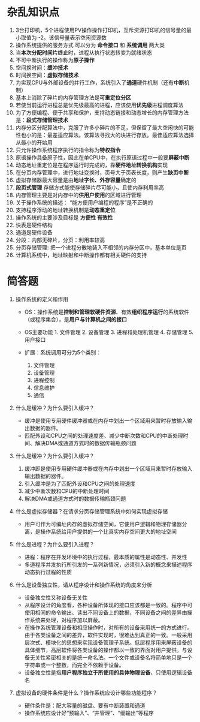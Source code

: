 # 杂乱知识点
1. 3台打印机，5个进程使用PV操作操作打印机，互斥资源打印机的信号量的最小取值为 -2。该信号量表示空闲资源数
2. 操作系统提供的服务方式 可以分为 **命令接口** 和 **系统调用** 两大类
3. 当**本次分配时间片终止**时，进程从执行状态转变为就绪状态
4. 不可中断执行的操作称为**原子操作**
5. 空间换时间：**缓冲技术**
6. 时间换空间：**虚拟存储技术**
6. 为实现CPU与外部设备的并行工作，系统引入了**通道**硬件机制（还有**中断**机制）
7. 基本上消除了碎片的内存管理方法是**可重定位分区**
8. 若使当前运行进程总是优先级最高的进程，应该使用**优先级**进程调度算法
9. 为了方便编程、便于共享和保护，支持动态链接和动态增长的内存管理方法是：**段式存储管理技术**
10. 内存分区分配算法中，克服了许多小碎片的不足，但保留了最大空闲快的可能性也小的是：最差适应算法。该算法寻找大的块进行存放。最佳适应算法选择从最小的开始用
11. 只允许操作系统程序执行的指令称为**特权指令**
12. 原语操作具备原子性，因此在单CPU中，在执行原语过程中一般要**屏蔽中断**
13. 动态地址重定位是在程序运行时完成的，靠**硬件地址转换机构**实现
14. 在分页内存管理中，进行地址变换时，页号大于页表长度，则产生**缺页中断**
15. 虚拟存储器最大容量是由**地址字长、外存容量**确定的
16. **段页式管理** 存储方式能使存储碎片尽可能小，且使内存利用率高
17. 内存管理主要是对内存中的**供用户使用**的区域进行管理
8. 关于操作系统的描述： “能方便用户编程的程序”是不正确的
9. 支持程序浮动的地址转换机制是**动态重定位**
10. 操作系统的主要涉及目标是 **方便性 有效性**
11. 快表是硬件结构
12. 通道是硬件设备
13. 分段：内部无碎片，分页：利用率较高
14. 分页存储管理: 把一个进程分散地装入不相邻的内存分区中，基本单位是页
15. 计算机系统中，地址映射和中断操作都有相关硬件的支持

# 简答题
1. 操作系统的定义和作用
    - <codepub>OS</codepub>：操作系统是**控制和管理软硬件资源**、有效**组织程序运行**的系统软件（或程序集合），是**用户与计算机之间的接口**
    - OS主要功能
          1. 文件管理
          2. 设备管理
          3. 进程和处理机管理
          4. 存储管理
          5. 用户接口
  
    - 扩展：系统调用可分为5个类别：
        1. 文件管理
        2. 设备管理
        3. 进程控制
        4. 信息维护
        5. 通信
2. 什么是缓冲？为什么要引入缓冲？
    - 缓冲是使用专用硬件缓冲器或在内存中划出一个区域用来暂时存放输入输出数据的器件。
    - 匹配外设和CPU之间的处理速度差、减少中断次数和CPU的中断处理时间、解决DMA或通道方式时的数据传输瓶颈问题

3. 什么是缓冲？为什么要引入缓冲？
    1. 缓冲即是使用专用硬件缓冲器或在内存中划出一个区域用来暂时存放输入输出数据的器件。
    2. 引入缓冲是为了匹配外设和CPU之间的处理速度
    3. 减少中断次数和CPU的中断处理时间
    4. 解决DMA或通道方式时的数据传输瓶颈问题

5. 什么是虚拟存储器？在请求分页存储管理系统中如何实现虚拟存储
    - 用户可作为可编址内存的虚拟存储空间，它使用户逻辑和物理存储器分离，是操作系统给用户提供的一个比真实内存空间更大的地址空间
    
6. 什么是进程？为什么要引入进程？
    - 进程：程序在并发环境中的执行过程，最本质的属性是动态性、并发性
    - 多道程序并发执行所引发的一系列新情况，必须引入新的概念来描述程序动态执行过程的性质
7. 什么是设备独立性，请从程序设计和操作系统的角度来分析
    - 设备独立性又称设备无关性
    - 从程序设计的角度看，各种设备所体现的接口应该都是一致的。程序中可使用相同的命令输出、读出不同设备上的数据，不同设备之间的差异由操作系统来处理，对程序加以屏蔽。
    - 在操作系统管理设备和相应操作时，对所有的设备采用统一的方式进行。由于各类设备之间的差异，软件实现时，很难达到真正的一致。一般采用层次式、模块化的思想来实现设备管理子系统。低层程序用来屏蔽设备的具体细节，高层软件将各类设备的操作都以一致的界面对用户提供。与设备无关性紧密相关的是统一命名法。一个文件或设备名将简单地只是一个字符串或一个整数，而完全不依赖于设备。
    - 设备独立性是指**用户程序独立于所使用的具体物理设备**，只使用逻辑设备名

8. 虚拟设备的硬件条件是什么？操作系统应设计哪些功能程序？
    - 硬件条件是：配大容量的磁盘、要有中断装置和通道
    - 操作系统应设计好“预输入”、“井管理”、“缓输出”等程序
